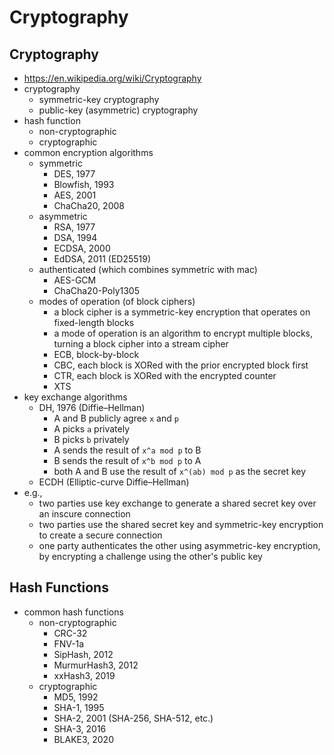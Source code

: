 Cryptography
============

## Cryptography

- <https://en.wikipedia.org/wiki/Cryptography>
- cryptography
  - symmetric-key cryptography
  - public-key (asymmetric) cryptography
- hash function
  - non-cryptographic
  - cryptographic
- common encryption algorithms
  - symmetric
    - DES, 1977
    - Blowfish, 1993
    - AES, 2001
    - ChaCha20, 2008
  - asymmetric
    - RSA, 1977
    - DSA, 1994
    - ECDSA, 2000
    - EdDSA, 2011 (ED25519)
  - authenticated (which combines symmetric with mac)
    - AES-GCM
    - ChaCha20-Poly1305
  - modes of operation (of block ciphers)
    - a block cipher is a symmetric-key encryption that operates on
      fixed-length blocks
    - a mode of operation is an algorithm to encrypt multiple blocks, turning
      a block cipher into a stream cipher
    - ECB, block-by-block
    - CBC, each block is XORed with the prior encrypted block first
    - CTR, each block is XORed with the encrypted counter
    - XTS
- key exchange algorithms
  - DH, 1976 (Diffie–Hellman)
    - A and B publicly agree `x` and `p`
    - A picks `a` privately
    - B picks `b` privately
    - A sends the result of `x^a mod p` to B
    - B sends the result of `x^b mod p` to A
    - both A and B use the result of `x^(ab) mod p` as the secret key
  - ECDH (Elliptic-curve Diffie–Hellman)
- e.g.,
  - two parties use key exchange to generate a shared secret key over an
    inscure connection
  - two parties use the shared secret key and symmetric-key encryption to
    create a secure connection
  - one party authenticates the other using asymmetric-key encryption, by
    encrypting a challenge using the other's public key

## Hash Functions

- common hash functions
  - non-cryptographic
    - CRC-32
    - FNV-1a
    - SipHash, 2012
    - MurmurHash3, 2012
    - xxHash3, 2019
  - cryptographic
    - MD5, 1992
    - SHA-1, 1995
    - SHA-2, 2001 (SHA-256, SHA-512, etc.)
    - SHA-3, 2016
    - BLAKE3, 2020
